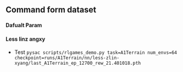 ## Command form dataset
#### Dafualt Param
#### Less linz angxy
- Test ``pysac scripts/rlgames_demo.py task=A1Terrain num_envs=64 checkpoint=runs/A1Terrain/nn/less-zlin-xyang/last_A1Terrain_ep_12700_rew_21.401018.pth``